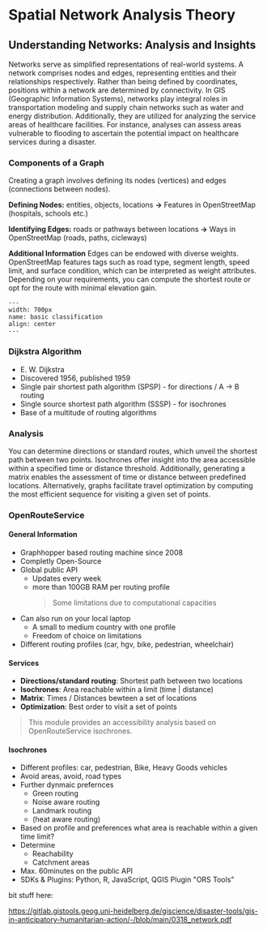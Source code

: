 # Spatial Network Analysis Theory


## Understanding Networks: Analysis and Insights
Networks serve as simplified representations of real-world systems. A network comprises nodes and edges, representing entities and their relationships respectively. Rather than being defined by coordinates, positions within a network are determined by connectivity. In GIS (Geographic Information Systems), networks play integral roles in transportation modeling and supply chain networks such as water and energy distribution. Additionally, they are utilized for analyzing the service areas of healthcare facilities. For instance, analyses can assess areas vulnerable to flooding to ascertain the potential impact on healthcare services during a disaster.

### Components of a Graph
Creating a graph involves defining its nodes (vertices) and edges (connections between nodes). 
 
**Defining Nodes:** entities, objects, locations **&rarr;** Features in OpenStreetMap (hospitals, schools etc.)

**Identifying Edges:** roads or pathways between locations **&rarr;** Ways in OpenStreetMap (roads, paths, cicleways)

**Additional Information**
Edges can be endowed with diverse weights. OpenStreetMap features tags such as road type, segment length, speed limit, and surface condition, which can be interpreted as weight attributes. Depending on your requirements, you  can compute the shortest route or opt for the route with minimal elevation gain.

 ```{figure} /fig/graph_creation.png
---
width: 700px
name: basic classification
align: center
---
```
### Dijkstra Algorithm
- E. W. Dijkstra
- Discovered 1956, published 1959
- Single pair shortest path algorithm (SPSP) - for directions / A → B routing
- Single source shortest path algorithm (SSSP) - for isochrones
- Base of a multitude of routing algorithms



### Analysis
You can determine directions or standard routes, which unveil the shortest path between two points. Isochrones offer insight into the area accessible within a specified time or distance threshold. Additionally, generating a matrix enables the assessment of time or distance between predefined locations. Alternatively, graphs facilitate travel optimization by computing the most efficient sequence for visiting a given set of points.


### OpenRouteService

#### General Information
- Graphhopper based routing machine since 2008
- Completly Open-Source
- Global public API
  - Updates every week
  - more than 100GB RAM per routing profile
    >Some limitations due to computational capacities
- Can also run on your local laptop
  - A small to medium country with one profile
  - Freedom of choice on limitations
- Different routing profiles (car, hgv, bike, pedestrian, wheelchair)

#### Services
- **Directions/standard routing**: Shortest path between two locations
- **Isochrones**: Area reachable within a limit (time | distance)
- **Matrix**: Times / Distances bewteen a set of locations
- **Optimization**: Best order to visit a set of points

>This module provides an accessibility analysis based on OpenRouteService isochrones.

#### Isochrones
- Different profiles: car, pedestrian, Bike, Heavy Goods vehicles
- Avoid areas, avoid, road types
- Further dynmaic prefernces
  - Green routing
  - Noise aware routing
  - Landmark routing
  - (heat aware routing)
- Based on profile and preferences what area is reachable within a given time limit?
- Determine
  - Reachability
  - Catchment areas
-  Max. 60minutes on the public API
-  SDKs & Plugins: Python, R, JavaScript, QGIS Plugin "ORS Tools"
  
bit stuff here:

https://gitlab.gistools.geog.uni-heidelberg.de/giscience/disaster-tools/gis-in-anticipatory-humanitarian-action/-/blob/main/0318_network.pdf

